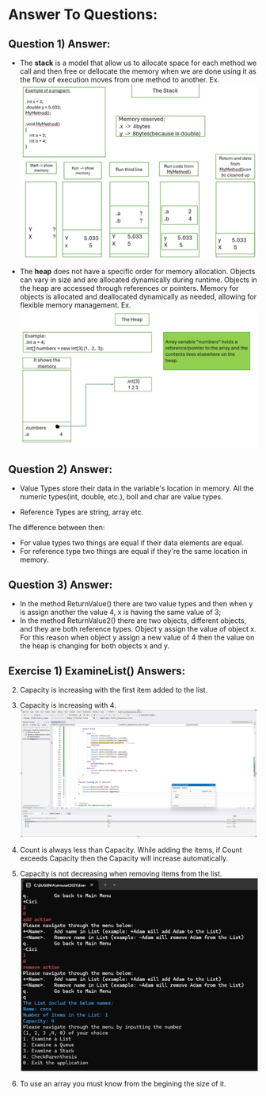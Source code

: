 # Answer To Questions:

## Question 1) Answer:

- The <b>stack</b> is a model that allow us to allocate space for each method we call and then free or dellocate the memory when we are done using it as the flow of execution moves from one method to another.
	Ex.
	![Stack - example of how it is working](images/stack.jpg)

- The <b>heap</b> does not have a specific order for memory allocation. 
	Objects can vary in size and are allocated dynamically during runtime.
	Objects in the heap are accessed through references or pointers.
	Memory for objects is allocated and deallocated dynamically as needed, allowing for flexible memory management.
	Ex.
	![Heap - example of how it is working](images/heap.jpg)

## Question 2) Answer:
- Value Types store their data in the variable's location in memory. All the numeric types(int, double, etc.), boll and char are value types.

- Reference Types are string, array etc.

The difference between then:

- For value types two things are equal if their data elements are equal.
- For reference type two things are equal if they're the same location in memory.

## Question 3) Answer:

- In the method ReturnValue() there are two value types and then when y is assign another the value 4, x is having the same value of 3;
- In the method ReturnValue2() there are two objects, different objects, and they are both reference types.
Object y assign the value of object x. For this reason when object y assign a new value of 4 then the value on the heap is changing for both objects x and y.

## Exercise 1) ExamineList() Answers:

2. Capacity is increasing with the first item added to the list.
3. Capacity is increasing with 4.
![Adding one item from List - Capacity is 4](images/firstCapacityIncreasing.jpg)

4. Count is always less than Capacity. While adding the items, if Count exceeds Capacity then the Capacity will increase automatically.
5. Capacity is not decreasing when removing items from the list.
![Removing item from List - Capacity is the same](images/sameCapacity.jpg)

6. To use an array you must know from the begining the size of it.



